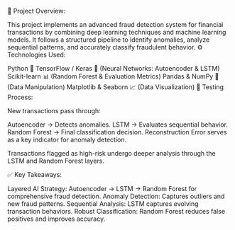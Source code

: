 📂 Project Overview:

This project implements an advanced fraud detection system for financial transactions by combining deep learning techniques and machine learning models. It follows a structured pipeline to identify anomalies, analyze sequential patterns, and accurately classify fraudulent behavior.
⚙️ Technologies Used:

Python 🐍
TensorFlow / Keras 🤖 (Neural Networks: Autoencoder & LSTM)
Scikit-learn 📊 (Random Forest & Evaluation Metrics)
Pandas & NumPy 📁 (Data Manipulation)
Matplotlib & Seaborn 📈 (Data Visualization)
🧪 Testing Process:

New transactions pass through:

Autoencoder → Detects anomalies.
LSTM → Evaluates sequential behavior.
Random Forest → Final classification decision.
Reconstruction Error serves as a key indicator for anomaly detection.

Transactions flagged as high-risk undergo deeper analysis through the LSTM and Random Forest layers.

✅ Key Takeaways:

Layered AI Strategy: Autoencoder → LSTM → Random Forest for comprehensive fraud detection.
Anomaly Detection: Captures outliers and new fraud patterns.
Sequential Analysis: LSTM captures evolving transaction behaviors.
Robust Classification: Random Forest reduces false positives and improves accuracy.

